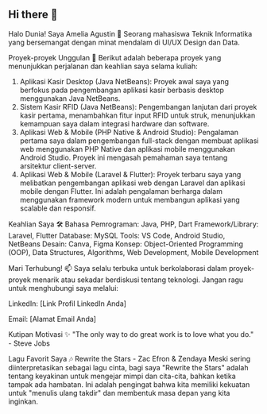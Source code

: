 ## Hi there 👋

Halo Dunia! Saya Amelia Agustin 👋
Seorang mahasiswa Teknik Informatika yang bersemangat dengan minat mendalam di UI/UX Design dan Data.

Proyek-proyek Unggulan 🚀
Berikut adalah beberapa proyek yang menunjukkan perjalanan dan keahlian saya selama kuliah:
1. Aplikasi Kasir Desktop (Java NetBeans): Proyek awal saya yang berfokus pada pengembangan aplikasi kasir berbasis desktop menggunakan Java NetBeans.
2. Sistem Kasir RFID (Java NetBeans): Pengembangan lanjutan dari proyek kasir pertama, menambahkan fitur input RFID untuk struk, menunjukkan kemampuan saya dalam integrasi hardware dan software.
3. Aplikasi Web & Mobile (PHP Native & Android Studio): Pengalaman pertama saya dalam pengembangan full-stack dengan membuat aplikasi web menggunakan PHP Native dan aplikasi mobile menggunakan Android Studio. Proyek ini mengasah pemahaman saya tentang arsitektur client-server.
4. Aplikasi Web & Mobile (Laravel & Flutter): Proyek terbaru saya yang melibatkan pengembangan aplikasi web dengan Laravel dan aplikasi mobile dengan Flutter. Ini adalah pengalaman berharga dalam menggunakan framework modern untuk membangun aplikasi yang scalable dan responsif.

Keahlian Saya 🛠️
Bahasa Pemrograman: Java, PHP, Dart
Framework/Library: Laravel, Flutter
Database: MySQL
Tools: VS Code, Android Studio, NetBeans
Desain: Canva, Figma
Konsep: Object-Oriented Programming (OOP), Data Structures, Algorithms, Web Development, Mobile Development

Mari Terhubung! 📫
Saya selalu terbuka untuk berkolaborasi dalam proyek-proyek menarik atau sekadar berdiskusi tentang teknologi. Jangan ragu untuk menghubungi saya melalui:

LinkedIn: [Link Profil LinkedIn Anda]

Email: [Alamat Email Anda]

Kutipan Motivasi ✨
"The only way to do great work is to love what you do." - Steve Jobs

Lagu Favorit Saya 🎶
Rewrite the Stars - Zac Efron & Zendaya
Meski sering diinterpretasikan sebagai lagu cinta, bagi saya "Rewrite the Stars" adalah tentang keyakinan untuk mengejar mimpi dan cita-cita, bahkan ketika tampak ada hambatan. Ini adalah pengingat bahwa kita memiliki kekuatan untuk "menulis ulang takdir" dan membentuk masa depan yang kita inginkan.

